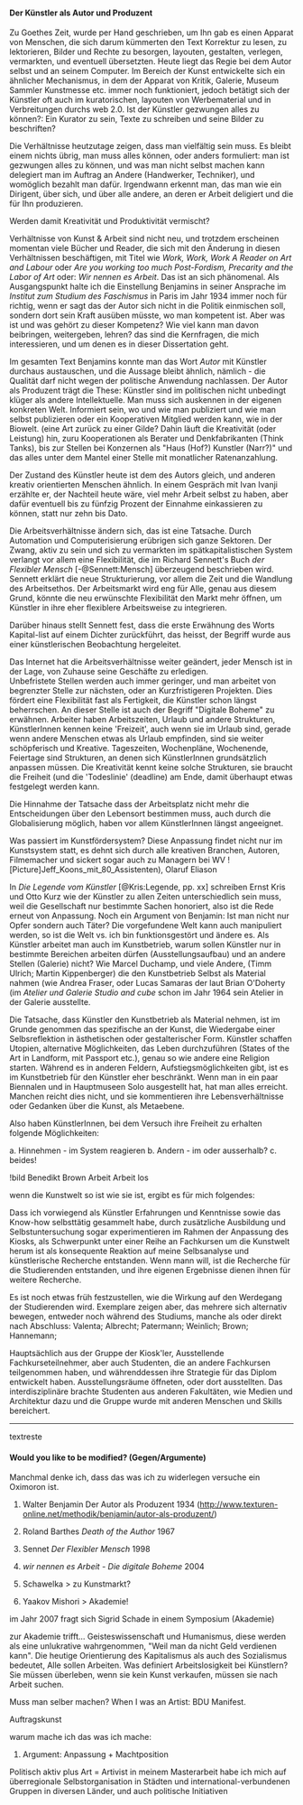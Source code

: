 #### Der Künstler als Autor und Produzent

Zu Goethes Zeit, wurde per Hand geschrieben, um Ihn gab es einen Apparat von Menschen, die sich darum kümmerten den Text Korrektur zu lesen, 
zu lektorieren, Bilder und Rechte zu besorgen, layouten, gestalten, verlegen, vermarkten, und eventuell übersetzten. Heute liegt das Regie bei 
dem Autor selbst und an seinem Computer. Im Bereich der Kunst entwickelte sich ein ähnlicher Mechanismus, in dem der Apparat von Kritik, Galerie, Museum 
Sammler Kunstmesse etc. immer noch funktioniert, jedoch betätigt sich der Künstler oft auch im kuratorischen, layouten von Werbematerial und in 
Verbreitungen durchs web 2.0. Ist der Künstler gezwungen alles zu können?: Ein Kurator zu sein, Texte zu schreiben und seine Bilder zu beschriften?

Die Verhältnisse heutzutage zeigen, dass man vielfältig sein muss. Es bleibt einem nichts übrig, man muss alles können, oder anders formuliert: 
man ist gezwungen alles zu können, und was man nicht selbst machen kann delegiert man im Auftrag an Andere (Handwerker, Techniker), und womöglich 
bezahlt man dafür. Irgendwann erkennt man, das man wie ein Dirigent, über sich, und über alle andere, an deren er Arbeit deligiert und die für Ihn produzieren.
 
Werden damit Kreativität und Produktivität vermischt?

Verhältnisse von Kunst & Arbeit sind nicht neu, und trotzdem erscheinen momentan viele Bücher und Reader, die sich mit den Änderung in diesen Verhältnissen 
beschäftigen, mit Titel wie *Work, Work, Work A Reader on Art and Labour* oder *Are you working too much Post-Fordism, 
Precarity and the Labor of Art* oder: *Wir nennen es Arbeit*. Das ist an sich phänomenal. Als Ausgangspunkt halte ich die Einstellung Benjamins in seiner 
Ansprache im *Institut zum Studium des Faschismus* in Paris im Jahr 1934 immer noch für richtig, wenn er sagt das der Autor sich nicht in die Politik 
einmischen soll, sondern dort sein Kraft ausüben müsste, wo man kompetent ist. Aber was ist und was gehört zu dieser Kompetenz? Wie viel kann 
man davon beibringen, weitergeben, lehren? das sind die Kernfragen, die mich interessieren, und um denen es in dieser Dissertation geht. 

Im gesamten Text Benjamins konnte man das Wort *Autor* mit Künstler durchaus austauschen, und die Aussage bleibt ähnlich, nämlich - 
die Qualität darf nicht wegen der politische Anwendung nachlassen. Der Autor als Produzent trägt die These: Künstler sind im politischen 
nicht unbedingt klüger als andere Intellektuelle. Man muss sich auskennen in der eigenen konkreten Welt. Informiert sein, wo und wie man
publiziert und wie man selbst publizieren oder ein Kooperativen Mitglied werden kann, wie in der Biowelt. (eine Art zurück zu einer Gilde? Dahin 
läuft die Kreativität (oder Leistung) hin, zuru Kooperationen als Berater und Denkfabrikanten (Think Tanks), bis zur Stellen bei Konzernen 
als "Haus (Hof?) Kunstler (Narr?)" und das alles unter dem Mantel einer Stelle mit monatlicher Ratenanzahlung. 

Der Zustand des Künstler heute ist dem des Autors gleich, und anderen kreativ orientierten Menschen ähnlich. In einem Gespräch mit Ivan Ivanji erzählte er, 
der Nachteil heute wäre, viel mehr Arbeit selbst zu haben, aber dafür eventuell bis zu fünfzig Prozent der Einnahme einkassieren zu können, statt 
nur zehn bis Dato.

Die Arbeitsverhältnisse ändern sich, das ist eine Tatsache. Durch Automation und Computerisierung erübrigen sich ganze Sektoren.
Der Zwang, aktiv zu sein und sich zu vermarkten im spätkapitalistischen System verlangt vor allem eine Flexibilität, die im 
Richard Sennett's Buch *der Flexibler Mensch* [-@Sennett:Mensch] überzeugend beschrieben wird. Sennett erklärt die neue 
Strukturierung, vor allem die Zeit und die Wandlung des Arbeitsethos. Der Arbeitsmarkt wird eng für Alle, genau aus diesem Grund, 
könnte die neu erwünschte Flexibilität den Markt mehr öffnen, um Künstler in ihre eher flexiblere Arbeitsweise zu integrieren. 

Darüber hinaus stellt Sennett fest, dass die erste Erwähnung des Worts Kapital-list auf einem Dichter zurückführt, das heisst, der Begriff 
wurde aus einer künstlerischen Beobachtung hergeleitet. 

Das Internet hat die Arbeitsverhältnisse weiter geändert, jeder Mensch ist in der Lage, von Zuhause seine Geschäfte zu erledigen.  
Unbefristete Stellen werden auch immer geringer, und man arbeitet von begrenzter Stelle zur nächsten, oder an Kurzfristigeren Projekten. Dies 
fördert eine Flexibilität fast als Fertigkeit, die Künstler schon längst beherrschen. An dieser Stelle ist auch der Begriff "Digitale Boheme" zu erwähnen. 
Arbeiter haben Arbeitszeiten, Urlaub und andere Strukturen, KünstlerInnen kennen keine 'Freizeit', auch wenn sie im Urlaub sind, gerade wenn andere Menschen 
etwas als Urlaub empfinden, sind sie weiter schöpferisch und Kreative. Tageszeiten, Wochenpläne, Wochenende, Feiertage sind Strukturen, 
an denen sich KünstlerInnen grundsätzlich anpassen müssen. Die Kreativität kennt keine solche Strukturen, sie braucht die Freiheit 
(und die 'Todeslinie' (deadline) am Ende, damit überhaupt etwas festgelegt werden kann.

Die Hinnahme der Tatsache dass der Arbeitsplatz nicht mehr die Entscheidungen über den Lebensort bestimmen muss, auch durch die 
Globalisierung möglich, haben vor allem KünstlerInnen längst angeeignet. 

Was passiert im Kunstfördersystem? Diese Anpassung findet nicht nur im Kunstsystem statt, es dehnt sich durch alle kreativen 
Branchen, Autoren, Filmemacher und sickert sogar auch zu Managern bei WV ![Picture]Jeff_Koons_mit_80_Assistenten), Olaruf Eliason

In *Die Legende vom Künstler* [@Kris:Legende, pp. xx] schreiben Ernst Kris und Otto Kurz wie der Künstler zu allen Zeiten unterschiedlich sein muss, 
weil die Gesellschaft nur bestimmte Sachen honoriert, also ist die Rede erneut von Anpassung. Noch ein Argument von Benjamin: Ist man nicht nur Opfer 
sondern auch Täter? Die vorgefundene Welt kann auch manipuliert werden, so ist die Welt vs. ich bin funktionsgestört und ändere es.
Als Künstler arbeitet man auch im Kunstbetrieb, warum sollen Künstler nur in bestimmte Bereichen arbeiten dürfen (Ausstellungsaufbau) und an andere Stellen 
(Galerie) nicht? Wie Marcel Duchamp, und viele Andere, (Timm Ulrich; Martin Kippenberger) die den Kunstbetrieb Selbst als Material nahmen 
(wie Andrea Fraser, oder Lucas Samaras der laut Brian O'Doherty (im *Atelier und Galerie Studio and cube* schon im Jahr 1964 sein Atelier in der 
Galerie ausstellte. 

Die Tatsache, dass Künstler den Kunstbetrieb als Material nehmen, ist im Grunde genommen das spezifische an der Kunst, die Wiedergabe einer 
Selbsreflektion in ästhetischen oder gestalterischer Form. Künstler schaffen Utopien, alternative Möglichkeiten, das Leben durchzuführen (States 
of the Art in Landform, mit Passport etc.), genau so wie andere eine Religion starten. Während es in anderen Feldern, Aufstiegsmöglichkeiten gibt, 
ist es im Kunstbetrieb für den Künstler eher beschränkt. Wenn man in ein paar Biennalen und in Hauptmuseen Solo ausgestellt hat, hat man alles 
erreicht. Manchen reicht dies nicht, und sie kommentieren ihre Lebensverhältnisse oder Gedanken über die Kunst, als Metaebene.

Also haben KünstlerInnen, bei dem Versuch ihre Freiheit zu erhalten folgende Möglichkeiten:

a. Hinnehmen - im System reagieren
b. Andern - im oder ausserhalb?
c. beides!

!bild Benedikt Brown Arbeit Arbeit los


wenn die Kunstwelt so ist wie sie ist, ergibt es für mich folgendes:

Dass ich vorwiegend als Künstler Erfahrungen und Kenntnisse sowie das Know-how selbsttätig gesammelt habe, durch zusätzliche Ausbildung 
und Selbstuntersuchung sogar experimentieren im Rahmen der Anpassung
des Kiosks, als Schwerpunkt unter einer Reihe an Fachkursen um die Kunstwelt herum ist als konsequente Reaktion auf meine Selbsanalyse und 
künstlerische Recherche entstanden. Wenn mann will, ist die Recherche für die Studierenden entstanden, und ihre eigenen Ergebnisse dienen 
ihnen für weitere Recherche. 

Es ist noch etwas früh festzustellen, wie die Wirkung auf den Werdegang der Studierenden wird. Exemplare zeigen aber, 
das mehrere sich alternativ bewegen, entweder noch während des Studiums, manche als oder direkt nach Abschluss:
Valenta; Albrecht; Patermann; Weinlich; Brown; Hannemann; 

Hauptsächlich aus der Gruppe der Kiosk'ler, Ausstellende Fachkurseteilnehmer, aber auch
Studenten, die an andere Fachkursen teilgenommen haben, und währenddessen ihre Strategie für das Diplom entwickelt haben. 
Ausstellungsräume öffneten, oder dort ausstellten. Das interdisziplinäre brachte Studenten aus anderen Fakultäten, wie Medien und Architektur 
dazu und die Gruppe wurde mit anderen Menschen und Skills bereichert.

- - -  
textreste

#### Would you like to be modified? (Gegen/Argumente) 

Manchmal denke ich, dass das was ich zu widerlegen versuche ein Oximoron ist.

1. Walter Benjamin Der Autor als Produzent 1934 (http://www.texturen-online.net/methodik/benjamin/autor-als-produzent/)
1. Roland Barthes *Death of the Author* 1967
1. Sennet *Der Flexibler Mensch* 1998
1. *wir nennen es Arbeit - Die digitale Boheme* 2004

1. Schawelka > zu Kunstmarkt?
1. Yaakov Mishori > Akademie!

im Jahr 2007 fragt sich Sigrid Schade in einem Symposium  (Akademie)

zur Akademie trifft... Geisteswissenschaft und Humanismus, diese werden als eine unlukrative wahrgenommen, "Weil man da nicht Geld verdienen kann". 
Die heutige Orientierung des Kapitalismus als auch des Sozialismus bedeutet, Alle sollen Arbeiten. Was definiert Arbeitslosigkeit 
bei Künstlern? Sie müssen überleben, wenn sie kein Kunst verkaufen, müssen sie nach Arbeit suchen. 

Muss man selber machen?
When I was an Artist: BDU Manifest.

Auftragskunst

warum mache ich das was ich mache:
1. Argument: Anpassung + Machtposition

Politisch aktiv plus Art = Artivist
in meinem Masterarbeit habe ich mich auf 
überregionale Selbstorganisation in Städten und international-verbundenen Gruppen in diversen Länder, und auch politische Initiativen

